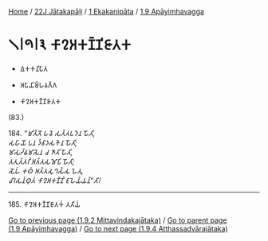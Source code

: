 
[Home](/) / [22J Jātakapāḷi](../...md) / [1 Ekakanipāta](...md) / [1.9 Apāyimhavagga](../22J/1/1.9.md)

# 𑁧𑁇𑁯𑁇𑁩 𑀓𑀸𑀍𑀅𑀓𑀡𑁆𑀡𑀺𑀚𑀸𑀢𑀓

* 𑀏𑀓𑀓𑀦𑀺𑀧𑀸𑀢

* 𑀅𑀧𑀸𑀬𑀺𑀫𑁆𑀳𑀯𑀕𑁆𑀕

* 𑀓𑀸𑀍𑀅𑀓𑀡𑁆𑀡𑀺𑀚𑀸𑀢𑀓

(83.)

184\. _“𑀫𑀺𑀢𑁆𑀢𑁄 𑀳𑀯𑁂 𑀲𑀢𑁆𑀢𑀧𑀤𑁂𑀦 𑀳𑁄𑀢𑀺,_  
_𑀲𑀳𑀸𑀬𑁄 𑀧𑀦 𑀤𑁆𑀯𑀸𑀤𑀲𑀓𑁂𑀦 𑀳𑁄𑀢𑀺;_  
_𑀫𑀸𑀲𑀟𑁆𑀠𑀫𑀸𑀲𑁂𑀦 𑀘 𑀜𑀸𑀢𑀺 𑀳𑁄𑀢𑀺,_  
_𑀢𑀢𑀼𑀢𑁆𑀢𑀭𑀺𑀁 𑀅𑀢𑁆𑀢𑀲𑀫𑁄𑀧𑀺 𑀳𑁄𑀢𑀺;_  
_𑀲𑁄𑀳𑀁 𑀓𑀣𑀁 𑀅𑀢𑁆𑀢𑀲𑀼𑀔𑀲𑁆𑀲 𑀳𑁂𑀢𑀼,_  
_𑀘𑀺𑀭𑀲𑀦𑁆𑀣𑀼𑀢𑀁 𑀓𑀸𑀍𑀅𑀓𑀡𑁆𑀡𑀺𑀁 𑀚𑀳𑁂𑀬𑁆𑀬𑀦𑁆”𑀢𑀺𑁇_  


---

185\. 𑀓𑀸𑀍𑀅𑀓𑀡𑁆𑀡𑀺𑀚𑀸𑀢𑀓𑀁 𑀢𑀢𑀺𑀬𑀁



[Go to previous page (1.9.2 Mittavindakajātaka)](1.9.2.md) / [Go to parent page (1.9 Apāyimhavagga)](../22J/1/1.9.md) / [Go to next page (1.9.4 Atthassadvārajātaka)](1.9.4.md)


